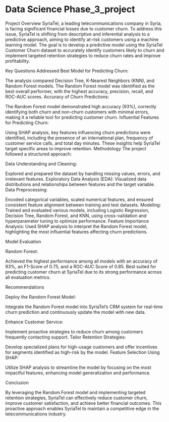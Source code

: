 # Data Science Phase_3_project
Project Overview
SyriaTel, a leading telecommunications company in Syria, is facing significant financial losses due to customer churn. To address this issue, SyriaTel is shifting from descriptive and inferential analysis to a predictive approach, aiming to identify at-risk customers using a machine learning model. The goal is to develop a predictive model using the SyriaTel Customer Churn dataset to accurately identify customers likely to churn and implement targeted retention strategies to reduce churn rates and improve profitability.

Key Questions Addressed
Best Model for Predicting Churn:

The analysis compared Decision Tree, K-Nearest Neighbors (KNN), and Random Forest models. The Random Forest model was identified as the best overall performer, with the highest accuracy, precision, recall, and ROC-AUC scores.
Accuracy of Churn Predictions:

The Random Forest model demonstrated high accuracy (93%), correctly identifying both churn and non-churn customers with minimal errors, making it a reliable tool for predicting customer churn.
Influential Features for Predicting Churn:

Using SHAP analysis, key features influencing churn predictions were identified, including the presence of an international plan, frequency of customer service calls, and total day minutes. These insights help SyriaTel target specific areas to improve retention.
Methodology
The project followed a structured approach:

Data Understanding and Cleaning:

Explored and prepared the dataset by handling missing values, errors, and irrelevant features.
Exploratory Data Analysis (EDA):
Visualized data distributions and relationships between features and the target variable.
Data Preprocessing:

Encoded categorical variables, scaled numerical features, and ensured consistent feature alignment between training and test datasets.
Modeling:
Trained and evaluated various models, including Logistic Regression, Decision Tree, Random Forest, and KNN, using cross-validation and hyperparameter tuning to optimize performance.
Feature Importance Analysis:
Used SHAP analysis to interpret the Random Forest model, highlighting the most influential features affecting churn predictions.

Model Evaluation

Random Forest:

Achieved the highest performance among all models with an accuracy of 93%, an F1-Score of 0.75, and a ROC-AUC Score of 0.85.
Best suited for predicting customer churn at SyriaTel due to its strong performance across all evaluation metrics.

Recommendations

Deploy the Random Forest Model:

Integrate the Random Forest model into SyriaTel’s CRM system for real-time churn prediction and continuously update the model with new data.

Enhance Customer Service:

Implement proactive strategies to reduce churn among customers frequently contacting support.
Tailor Retention Strategies:

Develop specialized plans for high-usage customers and offer incentives for segments identified as high-risk by the model.
Feature Selection Using SHAP:

Utilize SHAP analysis to streamline the model by focusing on the most impactful features, enhancing model generalization and performance.

Conclusion

By leveraging the Random Forest model and implementing targeted retention strategies, SyriaTel can effectively reduce customer churn, improve customer satisfaction, and achieve better financial outcomes. This proactive approach enables SyriaTel to maintain a competitive edge in the telecommunications industry.
